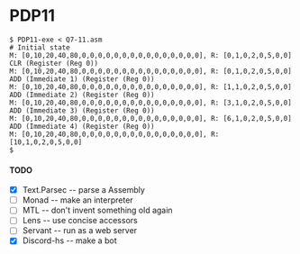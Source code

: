 # PDP11

```
$ PDP11-exe < Q7-11.asm
# Initial state
M: [0,10,20,40,80,0,0,0,0,0,0,0,0,0,0,0,0,0,0,0], R: [0,1,0,2,0,5,0,0]
CLR (Register (Reg 0))
M: [0,10,20,40,80,0,0,0,0,0,0,0,0,0,0,0,0,0,0,0], R: [0,1,0,2,0,5,0,0]
ADD (Immediate 1) (Register (Reg 0))
M: [0,10,20,40,80,0,0,0,0,0,0,0,0,0,0,0,0,0,0,0], R: [1,1,0,2,0,5,0,0]
ADD (Immediate 2) (Register (Reg 0))
M: [0,10,20,40,80,0,0,0,0,0,0,0,0,0,0,0,0,0,0,0], R: [3,1,0,2,0,5,0,0]
ADD (Immediate 3) (Register (Reg 0))
M: [0,10,20,40,80,0,0,0,0,0,0,0,0,0,0,0,0,0,0,0], R: [6,1,0,2,0,5,0,0]
ADD (Immediate 4) (Register (Reg 0))
M: [0,10,20,40,80,0,0,0,0,0,0,0,0,0,0,0,0,0,0,0], R: [10,1,0,2,0,5,0,0]
$
```


#### TODO

- [x] Text.Parsec -- parse a Assembly
- [ ] Monad -- make an interpreter
- [ ] MTL -- don't invent something old again
- [ ] Lens -- use concise accessors
- [ ] Servant -- run as a web server
- [x] Discord-hs -- make a bot
